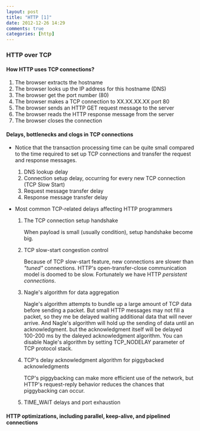 ```yaml
---
layout: post
title: "HTTP [1]"
date: 2012-12-26 14:29
comments: true
categories: [http]
---
```


### HTTP over TCP

#### How HTTP uses TCP connections?

1. The browser extracts the hostname
2. The browser looks up the IP address for this hostname (DNS)
3. The browser get the port number (80)
4. The browser makes a TCP connection to XX.XX.XX.XX port 80
5. The browser sends an HTTP GET request message to the server
6. The browser reads the HTTP response message from the server
7. The browser closes the connection

#### Delays, bottlenecks and clogs in TCP connections

+ Notice that the transaction processing time can be quite small compared to
the time required to set up TCP connections and transfer the request and 
response messages.

	1. DNS lookup delay
	2. Connection setup delay, occurring for every new TCP connection (TCP Slow
Start)
	3. Request message transfer delay
	4. Response message transfer delay

+ Most common TCP-related delays affecting HTTP programmers
	
	1. The TCP connection setup handshake
		
		When payload is small (usually condition), setup handshake become big.

	2. TCP slow-start congestion control
		
		Because of TCP slow-start feature, new connections are slower than 
	*"tuned"* connections. HTTP's open-transfer-close communication model is
	doomed to be slow. Fortunately we have HTTP *persistent connections*.

	3. Nagle's algorithm for data aggregation
	
		Nagle's algorithm attempts to bundle up a large amount of TCP data
	before sending a packet. But small HTTP messages may not fill a packet,
	so they me be delayed waiting additional data that will never arrive. 
	And Nagle's algorithm will hold up the sending of data until an 
	acknowledgment. but the acknowledgment itself will be delayed 100-200 ms
	by the daleyed acknowledgment algorithm.
		You can disable Nagle's algorithm by setting TCP_NODELAY parameter 
	of TCP protocol stack.

	4. TCP's delay acknowledgment algorithm for piggybacked acknowledgments

		TCP's piggybacking can make more efficient use of the 
	network, but HTTP's request-reply behavior reduces the chances that 
	piggybacking can occur.
	
	5. TIME_WAIT delays and port exhaustion

#### HTTP optimizations, including parallel, keep-alive, and pipelined connections
